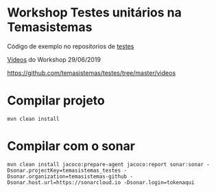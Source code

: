 # Workshop Testes unitários na Temasistemas

Código de exemplo no repositorios de [testes](https://github.com/temasistemas/testes)

[Vídeos](https://github.com/temasistemas/testes/tree/master/videos) do Workshop 29/06/2019

https://github.com/temasistemas/testes/tree/master/videos

# Compilar projeto

```
mvn clean install
```

# Compilar com o sonar
```
mvn clean install jacoco:prepare-agent jacoco:report sonar:sonar -Dsonar.projectKey=temasistemas_testes -Dsonar.organization=temasistemas-github -Dsonar.host.url=https://sonarcloud.io -Dsonar.login=tokenaqui
```
